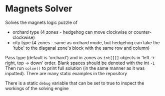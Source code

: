 # Magnets Solver

Solves the magnets logic puzzle of
- orchard type (4 zones - hedgehog can move clockwise or counter-clockwise)
- city type (4 zones - same as orchard mode, but hedgehog can take the 'tube' to the diaganal zone's block with the same row and column)


Pass type (default is 'orchard') and in zones as `int[][]` objects in 'left -> right, top -> down' order.  Blank spaces should be denoted with the int `-1`
Then run `solve()` to print full solution (in the same manner as it was inputted).
There are many static examples in the repository

There is a static `debug` variable that can be set to true to inspect the workings of the solving engine
